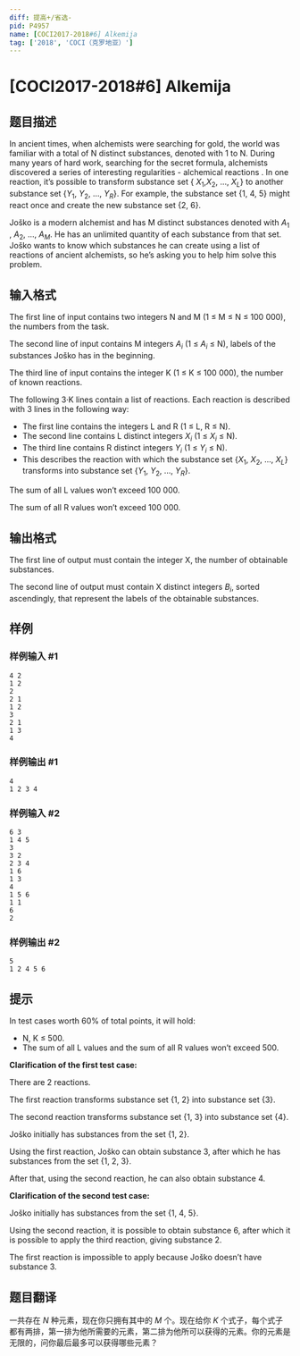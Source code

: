 ```yaml
---
diff: 提高+/省选-
pid: P4957
name: [COCI2017-2018#6] Alkemija
tag: ['2018', 'COCI（克罗地亚）']
---
```

# [COCI2017-2018#6] Alkemija
## 题目描述

In ancient times, when alchemists were searching for gold, the world was familiar with a total
of ​N distinct substances, denoted with 1 to ​N​. During many years of hard work, searching for
the secret formula, alchemists discovered a series of interesting regularities - ​alchemical
reactions
​. In one reaction, it’s possible to transform substance set {
$X_1$​,$X_2$​, …, $X_L$​} to another
substance set {$Y_1$​, $Y_2$​, …, ​$Y_R$​}. For example, the substance set {1, 4, 5} might react once and
create the new substance set {2, 6}.

Joško is a modern alchemist and has ​M distinct substances denoted with ​$A_1$​, $A_2$​, …, ​$A_M$​. He
has an unlimited quantity of each substance from that set. Joško wants to know which
substances he can create using a list of reactions of ancient alchemists, so he’s asking you
to help him solve this problem.
## 输入格式

The first line of input contains two integers N and M (1 ≤ M ≤ N ≤ 100 000), the numbers from the task.

The second line of input contains M integers $A_i$ (1 ≤ $A_i$ ≤ N), labels of the substances Joško has in the beginning.

The third line of input contains the integer K (1 ≤ K ≤ 100 000), the number of known
reactions.

The following 3·K lines contain a list of reactions. Each reaction is described with 3 lines in the following way:

- The first line contains the integers L and R (1 ≤ L, R ≤ N).
- The second line contains L distinct integers $X_i$ (1 ≤ $X_i$ ≤ N).
- The third line contains R distinct integers $Y_i$ (1 ≤ $Y_i$ ≤ N).
- This describes the reaction with which the substance set {$X_1$, $X_2$, …, $X_L$} transforms into substance set {$Y_1$, $Y_2$, …, $Y_R$}.

The sum of all L values won’t exceed 100 000.

The sum of all R values won’t exceed 100 000.
## 输出格式

The first line of output must contain the integer X, the number of obtainable substances.

The second line of output must contain X distinct integers $B_i$, sorted ascendingly, that represent the labels of the obtainable substances.

## 样例

### 样例输入 #1
```
4 2
1 2
2
2 1
1 2
3
2 1
1 3
4

```
### 样例输出 #1
```
4
1 2 3 4
```
### 样例输入 #2
```
6 3
1 4 5
3
3 2
2 3 4
1 6
1 3
4
1 5 6
1 1
6
2

```
### 样例输出 #2
```
5
1 2 4 5 6
```
## 提示

In test cases worth 60% of total points, it will hold:

- N, K ≤ 500.
- The sum of all L values and the sum of all R values won’t exceed 500.

**Clarification of the first test case:**

There are 2 reactions.

The first reaction transforms substance set {1, 2} into substance set {3}.

The second reaction transforms substance set {1, 3} into substance set {4}.

Joško initially has substances from the set {1, 2}.

Using the first reaction, Joško can obtain substance 3, after which he has substances from the set {1, 2, 3}.

After that, using the second reaction, he can also obtain substance 4.

**Clarification of the second test case:**

Joško initially has substances from the set {1, 4, 5}.

Using the second reaction, it is possible to obtain substance 6, after which it is possible to apply the third reaction, giving substance 2.

The first reaction is impossible to apply because Joško doesn’t have substance 3.
## 题目翻译

一共存在 $N$ 种元素，现在你只拥有其中的 $M$ 个。现在给你 $K$ 个式子，每个式子都有两排，第一排为他所需要的元素，第二排为他所可以获得的元素。你的元素是无限的，问你最后最多可以获得哪些元素？
